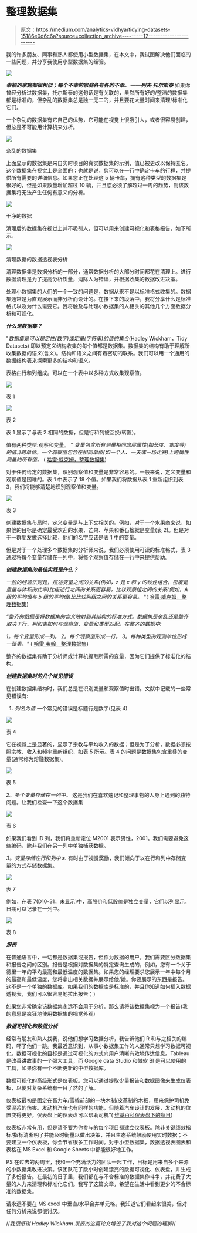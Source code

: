 # 整理数据集

> 原文：<https://medium.com/analytics-vidhya/tidying-datasets-15186e0d6c6a?source=collection_archive---------12----------------------->

我的许多朋友、同事和熟人都使用小型数据集，在本文中，我试图解决他们面临的一些问题，并分享我使用小型数据集的经验。

![](img/28bd8d74d46e9bb085afc481ddd494d1.png)

***幸福的家庭都很相似；每个不幸的家庭各有各的不幸。
——列夫·托尔斯泰*** 如果你曾经分析过数据集，托尔斯泰的这句话是有关联的，虽然所有好的/整洁的数据集都是标准的，但杂乱的数据集总是独一无二的，并且要花大量时间来清理/标准化它们。

一个杂乱的数据集有它自己的优势，它可能在视觉上很吸引人，或者很容易创建，但总是不可能用计算机来分析。

![](img/a577317b34372a5ab25aac5236429f5d.png)

杂乱的数据集

上面显示的数据集是来自实时项目的真实数据集的示例，值已被更改以保持匿名。这个数据集在视觉上是全面的；也就是说，您可以在一行中确定卡车的行程，并提供所有需要的详细信息。如果您正在处理这 5 辆卡车，拥有这种类型的数据集是很好的，但是如果数量增加超过 10 辆，并且您必须了解超过一周的趋势，则该数据集将无法产生任何有意义的分析。

![](img/ef783bec25d26efb86f58945c93ba88a.png)

干净的数据

清理后的数据集在视觉上并不吸引人，但可以用来创建可视化和表格报告，如下所示。

![](img/de540ac9a2989bfccb488871c2f20561.png)

清理数据的数据透视表分析

清理数据集是数据分析的一部分，通常数据分析的大部分时间都花在清理上。进行数据清理是为了提高分析质量，消除人为错误，并根据收集的数据改进决策。

处理小数据集的人们的一个一致的问题是，数据从来不是以标准格式收集的。数据集通常是为直观展示而非分析而设计的。在接下来的段落中，我将分享什么是标准格式以及为什么需要它。我将触及与处理小数据集的人相关的其他几个方面数据分析和可视化。

***什么是数据集？***

"*数据集是可以是定性(数字)或定量(字符串)的值的集合*(Hadley Wickham，Tidy Datasets)
即以预定义结构收集的每个值都是数据集。数据集的结构有助于理解所收集数据的语义(含义)。结构和语义之间有着密切的联系。我们可以用一个通用的数据结构表来探索更多的结构和语义。

表格由行和列组成。可以在一个表中以多种方式收集观察值。

![](img/2250206f7cfde9daed86e69c0855b26e.png)

表 1

![](img/d5d0491697d39d31b6226c4bf7269b19.png)

表 2

表 1 显示了与表 2 相同的数据，但是行和列被互换(转置)。

值有两种类型:观察和变量。
" *变量包含所有测量相同底层属性(如长度、宽度等)的值。)跨单位。一个观察值包含在相同单位(如一个人、一天或一场比赛)上跨属性测量的所有值。* ( [哈雷·威克姆，整理数据集](https://vita.had.co.nz/papers/tidy-data.html))

对于任何给定的数据集，识别观察值和变量是非常容易的。一般来说，定义变量和观察值是困难的。表 1 中表示了 18 个值。如果我们将数据从表 1 重新组织到表 3，我们将能够清楚地识别观察值和变量。

![](img/a8f4cdcf865bf85b5100929727e0ce44.png)

表 3

创建数据集布局时，定义变量是与上下文相关的。例如，对于一个水果商来说，如果他的目标是确定最受欢迎的水果，芒果、苹果和番石榴就是变量(表 2)。但是对于一群朋友做选择比较，他们的名字应该是表 1 中的变量。

但是对于一个处理多个数据集的分析师来说，我们必须使用可读的标准格式，表 3 通过将每个变量存储在一列中，将每个观察值存储在一行中来提供帮助。

***创建数据集的最佳实践是什么？***

*一般的经验法则是，描述变量之间的关系(例如，z 是 x 和 y 的线性组合，密度是重量与体积的比率)比描述行之间的关系更容易，比较观察组之间的关系(例如，A 组的平均值与 b 组的平均值)比比较列组之间的关系更容易。* "( [哈雷·威克姆，整理数据集](https://vita.had.co.nz/papers/tidy-data.html))

*“整齐的数据是将数据集的含义映射到其结构的标准方式。数据集是杂乱还是整齐取决于行、列和表如何与观察值、变量和类型匹配。在整齐的数据中:*

*1。每个变量形成一列。
2。每个观察值形成一行。
3。每种类型的观测单位形成一张表。"* ( [哈雷·韦翰，整理数据集](https://vita.had.co.nz/papers/tidy-data.html))

整齐的数据集有助于分析师或计算机提取所需的变量，因为它们提供了标准化的结构。

***创建数据集时的几个常见错误***

在创建数据集结构时，我们总是在识别变量和观察值时出错。文献中记载的一些常见错误有:

1.  *列名为值* 一个常见的错误是标题行是数字(见表 4)

![](img/858b324138f98f74b48764a7fb1bb27f.png)

表 4

它在视觉上是显著的，显示了宗教与平均收入的数据；但是为了分析，数据必须按照宗教、收入和频率重新组织，如表 5 所示。表 4 的问题是数据集包含重叠的变量(通常称为熔融数据集)。

![](img/0686a1be3ee8a0b89d5e0aaba1d1a529.png)

表 5

*2。多个变量存储在一列中。* 这是我们在喜欢速记和整理事物的人身上遇到的独特问题。让我们检查一下这个数据集

![](img/7aabc9cb1af1604261d1cf3cba8b95e4.png)

表 6

如果我们看到 ID 列，我们将重新定位 M2001 表示男性，2001。我们需要避免这些编码，除非我们在另一列中单独捕获数据。

*3。变量存储在行和列中* ***s.*** 有时由于视觉奖励，我们倾向于以在行和列中存储变量的方式存储数据集。

![](img/da040f0beb05abadde95b90add430077.png)

表 7

例如，在表 7(D10-31，未显示)中，高股价和低股价是独立变量，它们以列显示，日期可以记录在一列中。

![](img/23f994542b25eeba49e37b0a6644c744.png)

表 8

***报表***

在普通语言中，一切都是数据集或报告，但作为数据的用户，我们需要区分数据集和报告之间的区别。报告是根据对数据集的特定查询生成的，例如，您有一个关于德里一年的平均最高和最低温度的数据集。如果您的经理要求您展示一年中每个月的最高和最低温度，您将拿出相关数据并展示给他/她。你要展示的东西是报告。这不是一个单独的数据库。如果我们的数据库是标准的，并且你知道如何插入数据透视表，我们可以很容易地拉出报告；)

如果您非常确定该数据集永远不会用于分析，那么请将该数据集视为一个报告(我的意思是疯狂地使用数据集的视觉外观)

***数据可视化和数据分析***

经常有朋友和熟人找我，说他们想学习数据分析，我告诉他们 R 和与之相关的编码，吓了他们一跳。我最近意识到，从事小数据集工作的人通常只想学习数据可视化。数据可视化的目标是通过可视化的方式向用户清晰有效地传达信息。Tableau 是改善讲故事的一个强大工具，而 Google data Studio 和微软 BI 是可以使用的工具，如果你有一个不断更新的中型数据库。

数据可视化的高级形式是仪表板。您可以通过提取少量报告和数据图像来生成仪表板，以便对复杂系统有一目了然的了解。

仪表板最初是固定在畜力车/雪橇前部的一块木制/皮革制的木板，用来保护司机免受泥浆的伤害。发动机汽车也有同样的功能，但随着汽车设计的发展，发动机的位置变得更好，仪表盘上的仪表盘可以帮助司机”( [维基百科仪表盘下的条目](https://en.wikipedia.org/wiki/Dashboard))

仪表板非常有用，但是请不要为你参与的每个项目都建立仪表板。除非关键绩效指标/指标清晰明了并能及时衡量以做出决策，并且生态系统鼓励使用实时数据；不要建立一个仪表板，你会节省很多工作时间。对于小型数据集，数据透视表图表和表格在 MS Excel 和 Google Sheets 中都能很好地工作。

PS
在过去的两周里，我和一个充满活力的团队一起工作，目标是用来自多个来源的小数据集改进决策。该团队花了数小时创建漂亮的数据可视化、仪表盘，并生成了多份报告。在最初的日子里，我们都在与不合标准的数据集作斗争，并花费了大量的人力来清理和标准化它们。我写了这篇文章，希望在生活中看到更少的不合标准的数据集。

请永远不要在 MS excel 中垂直/水平合并单元格。我知道它们看起来很美，但对任何分析来说都很讨厌。

//*我很感谢 Hadley Wickham 发表的这篇论文增进了我对这个问题的理解*//